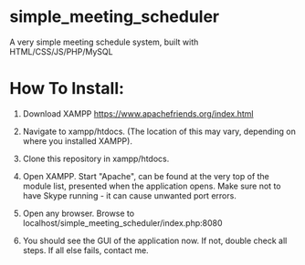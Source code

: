 # simple_meeting_scheduler
A very simple meeting schedule system, built with HTML/CSS/JS/PHP/MySQL

# How To Install:

1. Download XAMPP
<https://www.apachefriends.org/index.html>

2. Navigate to xampp/htdocs. (The location of this may vary, depending on where you installed XAMPP).

3. Clone this repository in xampp/htdocs.

4. Open XAMPP. Start "Apache", can be found at the very top of the module list, presented when the application opens. Make sure not to have Skype running - it can cause unwanted port errors.

5. Open any browser. Browse to localhost/simple_meeting_scheduler/index.php:8080

6. You should see the GUI of the application now. If not, double check all steps. If all else fails, contact me.

